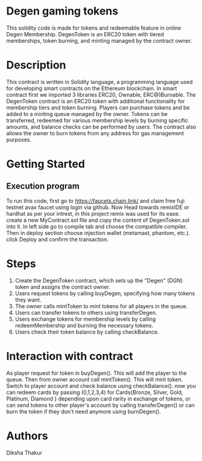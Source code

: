 # Degen gaming tokens
This solidity code is made for tokens and redeemable feature in online Degen Membership. DegenToken is an ERC20 token with tiered memberships, token burning, and minting managed by the contract owner.

# Description
This contract is written in Solidity language, a programming language used for developing smart contracts on the Ethereum blockchain. In smart contract first we imported 3 libraries ERC20, Ownable, ERC@)Burnable. The DegenToken contract is an ERC20 token with additional functionality for membership tiers and token burning. Players can purchase tokens and be added to a minting queue managed by the owner. Tokens can be transferred, redeemed for various membership levels by burning specific amounts, and balance checks can be performed by users. The contract also allows the owner to burn tokens from any address for gas management purposes.

# Getting Started
## Execution program
To run this code, first go to https://faucets.chain.link/ and claim free fuji testnet avax faucet using login via github. Now Head towards remixIDE or hardhat as per your intrest, in this project remix was used for its ease. create a new MyContract.sol file and copy the content of DegenToken.sol into it. In left side go to compile tab and choose the compatible compiler. Then in deploy section choose injection wallet (metamast, phantom, etc.). click Deploy and confirm the transaction.

# Steps 

1) Create the DegenToken contract, which sets up the "Degen" (DGN) token and assigns the contract owner.
2)  Users request tokens by calling buyDegen, specifying how many tokens they want.
3) The owner calls mintToken to mint tokens for all players in the queue.
4) Users can transfer tokens to others using transferDegen.
5) Users exchange tokens for membership levels by calling redeemMembership and burning the necessary tokens.
6)  Users check their token balance by calling checkBalance.

# Interaction with contract
As player request for token in buyDegen(). This will add the player to the queue.
Then from owner account call mintToken(). This will mint token.
Switch to player account and check balance using checkBalance(). 
now you can redeem cards by passing (0,1,2,3,4) for Cards{Bronze, Silver, Gold, Platinum, Diamond } depending upon card rarity in exchange of tokens, or can send tokens to other player's account by calling transferDegen() or can burn the token if they don't need anymore using burnDegen().

# Authors

Diksha Thakur
